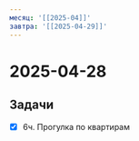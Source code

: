 ```yaml
---
месяц: '[[2025-04]]'
завтра: '[[2025-04-29]]'
---
```


# 2025-04-28

## Задачи

 - [x] 6ч. Прогулка по квартирам

